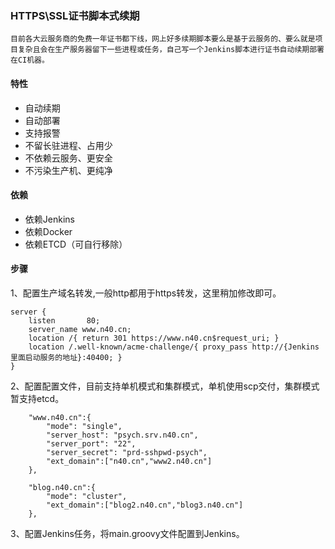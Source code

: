 ### HTTPS\SSL证书脚本式续期
`目前各大云服务商的免费一年证书都下线，网上好多续期脚本要么是基于云服务的、要么就是项目复杂且会在生产服务器留下一些进程或任务，自己写一个Jenkins脚本进行证书自动续期部署在CI机器。`

#### 特性
- 自动续期
- 自动部署
- 支持报警
- 不留长驻进程、占用少
- 不依赖云服务、更安全
- 不污染生产机、更纯净

#### 依赖
- 依赖Jenkins
- 依赖Docker
- 依赖ETCD（可自行移除）


#### 步骤

1、配置生产域名转发,一般http都用于https转发，这里稍加修改即可。
```shell
server {
    listen       80;
    server_name www.n40.cn;
    location /{ return 301 https://www.n40.cn$request_uri; }
    location /.well-known/acme-challenge/{ proxy_pass http://{Jenkins里面启动服务的地址}:40400; }
}
```

2、配置配置文件，目前支持单机模式和集群模式，单机使用scp交付，集群模式暂支持etcd。
```shell
    "www.n40.cn":{
        "mode": "single",
        "server_host": "psych.srv.n40.cn",
        "server_port": "22",
        "server_secret": "prd-sshpwd-psych",
        "ext_domain":["n40.cn","www2.n40.cn"]
    },
    
    "blog.n40.cn":{
        "mode": "cluster",
        "ext_domain":["blog2.n40.cn","blog3.n40.cn"]
    },
```

3、配置Jenkins任务，将main.groovy文件配置到Jenkins。
